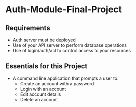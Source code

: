 # Auth-Module-Final-Project


## Requirements

- Auth server must be deployed
- Use of your API server to perform database operations
- Use of login/auth/acl to control access to your resources

## Essentials for this Project

- A command line application that prompts a user to:
  - Create an account with a password
  - Login with an account
  - Edit account details
  - Delete an account

